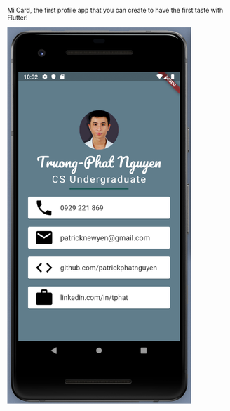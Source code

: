 Mi Card, the first profile app that you can create to have the first taste with Flutter! 

![img](images/mi-card.png)

